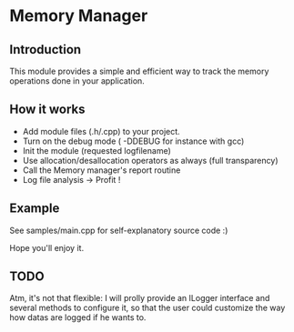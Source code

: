 Memory Manager
=========

Introduction
------------

This module provides a simple and efficient way to track the memory operations 
done in your application. 

How it works
----------------

- Add module files (.h/.cpp) to your project.
- Turn on the debug mode ( -DDEBUG for instance with gcc)
- Init the module (requested logfilename)
- Use allocation/desallocation operators as always (full transparency)
- Call the Memory manager's report routine
- Log file analysis -> Profit !

Example
-------

See samples/main.cpp for self-explanatory source code :)

Hope you'll enjoy it.

TODO
-----

Atm, it's not that flexible:
I will prolly provide an ILogger interface and several methods to configure it,
so that the user could customize the way how datas are logged if he wants to.
